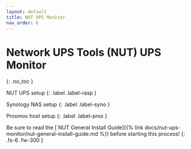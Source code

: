 ```yaml
---
layout: default
title: NUT UPS Monitor
nav_order: 6
---
```


# <i class="fas fa-battery-three-quarters"></i> Network UPS Tools (NUT) UPS Monitor
{: .no_toc }

<i class="fas fa-power-off"></i> NUT UPS setup
{: .label .label-rasp }

<i class="fas fa-server"></i> Synology NAS setup
{: .label .label-syno }

<i class="fab fa-mixer"></i> Proxmox host setup
{: .label .label-prox }

Be sure to read the [<i class="fas fa-battery-three-quarters"></i> NUT General Install Guide]({% link docs/nut-ups-monitor/nut-general-install-guide.md %}) before starting this process!
{: .fs-6 .fw-300 }
